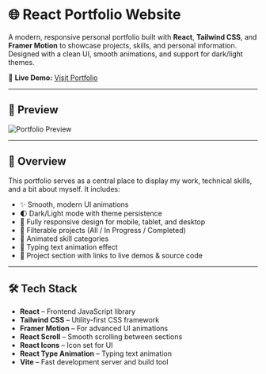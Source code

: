 # 🌐 React Portfolio Website

A modern, responsive personal portfolio built with **React**, **Tailwind CSS**, and **Framer Motion** to showcase projects, skills, and personal information. Designed with a clean UI, smooth animations, and support for dark/light themes.

🔗 **Live Demo:** [Visit Portfolio](https://puwuu22.github.io/the-portfolio/)

---

## 📸 Preview

![Portfolio Preview](![image](https://github.com/user-attachments/assets/a689ef08-5789-4a60-854e-727e2b160915)
)

---

## 🧾 Overview

This portfolio serves as a central place to display my work, technical skills, and a bit about myself. It includes:

- ✨ Smooth, modern UI animations
- 🌓 Dark/Light mode with theme persistence
- 📱 Fully responsive design for mobile, tablet, and desktop
- 🔄 Filterable projects (All / In Progress / Completed)
- 🚀 Animated skill categories
- 🎯 Typing text animation effect
- 📁 Project section with links to live demos & source code

---

## 🛠️ Tech Stack

- **React** – Frontend JavaScript library
- **Tailwind CSS** – Utility-first CSS framework
- **Framer Motion** – For advanced UI animations
- **React Scroll** – Smooth scrolling between sections
- **React Icons** – Icon set for UI
- **React Type Animation** – Typing text animation
- **Vite** – Fast development server and build tool

